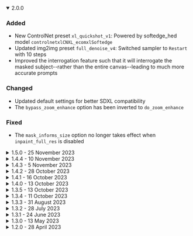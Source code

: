 <details open><summary>2.0.0</summary>

### Added
- New ControlNet preset `xl_quickshot_v1`: Powered by softedge_hed model `controlnetxlCNXL_ecomxlSoftedge`
- Updated img2img preset `full_denoise_v4`: Switched sampler to `Restart` with 10 steps
- Improved the interrogation feature such that it will interrogate the masked subject--rather than the entire canvas--leading to much more accurate prompts

### Changed
- Updated default settings for better SDXL compatibility
- The `bypass_zoom_enhance` option has been inverted to `do_zoom_enhance`

### Fixed
- The `mask_informs_size` option no longer takes effect when `inpaint_full_res` is disabled

</details>

<details><summary>1.5.0 - 25 November 2023</summary>

### Added
- New setting `max_image_size` size to limit the dimensions of the output image
- New setting `mask_informs_size` which uses the mask aspect ratio to determine the inpainting dimensions
- New setting `mask_size_limit` to cap the dimensions of the aforementioned feature
- New setting `mask_padding` to adjust the padding applied by `[txt2mask]`
- Now references `global_subject`, `global_prefix`, and `global_class` for default values
- Now uses the new `vivarium_v3` preset by default
- Minor UI updates

</details>

<details><summary>1.4.4 - 10 November 2023</summary>

### Added
- Minor UI updates

### Changed
- Preset `vivarium_v2`: Adjusted inference settings and enabled `[txt2mask]` support

</details>

<details><summary>1.4.3 - 5 November 2023</summary>

### Added
- Supports `keep_hands` and `keep_feet` even when `mask_mode` is "none"

### Changed
- Sets `inpainting_mask_invert` to true when `mask_mode` is "none"
- Adjusted interrogation syntax

</details>

<details><summary>1.4.2 - 28 October 2023</summary>

### Added
- Added option to disable `[txt2mask]` feature

</details>

<details><summary>1.4.1 - 16 October 2023</summary>

### Changed
- Moved the interrogation result to the back of the prompt

</details>

<details><summary>1.4.0 - 13 October 2023</summary>

### Added
- Optionally interrogate the starting image

</details>

<details><summary>1.3.5 - 13 October 2023</summary>

### Changed
- Updated the default `prefix` from "photo of" to "high detail RAW photo of"
- No longer runs `[img2img_autosize]` when you are on `Only masked` mode
- Now applies 5px of negative mask padding when using the `Keep original hands` option, which can significantly improve blending of new image
- The Zoom Enhance features are now disabled by default, as Facelift is a better fit with Bodysnatcher
- Updated the default `inference_preset` to `subtle_v1`
- Updated documentation
- Updated credits in `README.md`

### Fixed
- Fixed an error that would occur when `Keep hands` was disabled but `Keep feet` was enabled

</details>

<details><summary>1.3.4 - 11 October 2023</summary>

### Changed
- Replaced `[file]` blocks with `[call]`

</details>

<details><summary>1.3.3 - 31 August 2023</summary>

### Fixed
- Now uses mask mode `discard` with `[zoom_enhance]` to ensure compatibility with `[txt2mask]`
- Temporarily switched `[zoom_enhance]` to `_alt` mode as a workaround for ControlNet compatibility issue

</details>

<details><summary>1.3.2 - 28 July 2023</summary>

### Fixed
- Unsets the ControlNet units for `[after]` processing

</details>

<details><summary>1.3.1 - 24 June 2023</summary>

### Added
- Now supports the aforementioned `inherit_negative` feature of `[zoom_enhance]` (true by default)

### Changed
- Improved Wizard GUI

</details>

<details><summary>1.3.0 - 13 May 2023</summary>

### Added
- New setting `inference_preset` that will load settings from the aforementioned directory

### Changed
- Minor UI updates

### Removed
- Removed `use_optimized_inference_settings` in favor of the new `inference_preset` setting

</details>

<details><summary>1.2.0 - 28 April 2023</summary>

### Added
- Now supports `face_controlnet_preset` which is applied during the `[zoom_enhance]` step

### Changed
- Now populates the list of ControlNet presets with files from `templates/common/controlnet_presets`
- Enabled `pixel_perfect` for all ControlNet templates

</details>